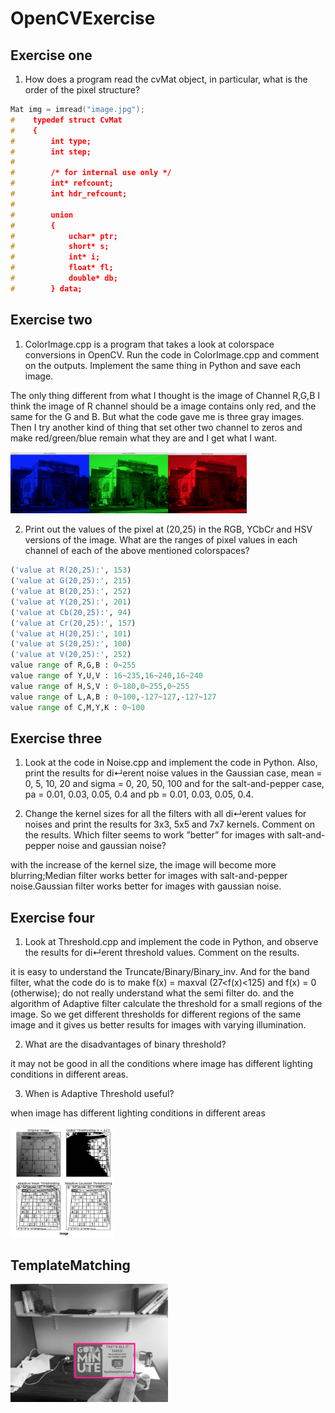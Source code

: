 # OpenCVExercise
## Exercise one
1. How does a program read the cvMat object, in particular, what is the
order of the pixel structure?       <br />
``` c++
Mat img = imread("image.jpg");
#    typedef struct CvMat
#    {
#        int type;    
#        int step;
#    
#        /* for internal use only */
#        int* refcount;
#        int hdr_refcount;
#    
#        union
#        {
#            uchar* ptr;
#            short* s;
#            int* i;
#            float* fl;
#            double* db;
#        } data;
```
## Exercise two
1. ColorImage.cpp is a program that takes a look at colorspace conversions in OpenCV. Run the code in ColorImage.cpp and comment on the outputs. Implement the same thing in Python and save each image.  <br />

The only thing different from what I thought is the image of Channel R,G,B 
I think the image of R channel should be a image contains only red, and the same for the G and B. But what the code gave me is three gray images. Then I try another kind of thing that set other two channel to zeros and make red/green/blue remain what they are and I get what I want. <br />

<img src="https://github.com/developerChenRui/OpenCVExercise/blob/master/blue.png" width="25%" height="25%"><img src="https://github.com/developerChenRui/OpenCVExercise/blob/master/green.png" width="25%" height="25%"><img src="https://github.com/developerChenRui/OpenCVExercise/blob/master/red.png" width="25%" height="25%">


2. Print out the values of the pixel at (20,25) in the RGB, YCbCr and HSV versions of the image. What are the ranges of pixel values in each channel of each of the above mentioned colorspaces? <br />

``` python
('value at R(20,25):', 153)
('value at G(20,25):', 215)
('value at B(20,25):', 252)
('value at Y(20,25):', 201)
('value at Cb(20,25):', 94)
('value at Cr(20,25):', 157)
('value at H(20,25):', 101)
('value at S(20,25):', 100)
('value at V(20,25):', 252)
value range of R,G,B : 0~255
value range of Y,U,V : 16~235,16~240,16~240
value range of H,S,V : 0~180,0~255,0~255
value range of L,A,B : 0~100,-127~127,-127~127
value range of C,M,Y,K : 0~100
```


## Exercise three
1. Look at the code in Noise.cpp and implement the code in Python. Also, print the results for di↵erent noise values in the Gaussian case, mean = 0, 5, 10, 20 and sigma = 0, 20, 50, 100 and for the salt-and-pepper case, pa = 0.01, 0.03, 0.05, 0.4 and pb = 0.01, 0.03, 0.05, 0.4. <br />

2. Change the kernel sizes for all the filters with all di↵erent values for noises and print the results for 3x3, 5x5 and 7x7 kernels. Comment on the results. Which filter seems to work ”better” for images with salt-and-pepper noise and gaussian noise?<br />

with the increase of the kernel size, the image will become more blurring;Median filter works better for images with salt-and-pepper noise.Gaussian filter works better for images with gaussian noise.<br />

## Exercise four
1. Look at Threshold.cpp and implement the code in Python, and observe the results for di↵erent threshold values. Comment on the results. <br />

it is easy to understand the Truncate/Binary/Binary_inv. And for the band filter, what the code do is to make f(x) = maxval (27<f(x)<125) and f(x) = 0 (otherwise); do not really understand what the semi filter do. and the algorithm of Adaptive filter calculate the threshold for a small regions of the image. So we get different thresholds for different regions of the same image and it gives us better results for images with varying illumination.<br />

2. What are the disadvantages of binary threshold?<br />

it may not be good in all the conditions where image has different lighting conditions in different areas.<br />

3. When is Adaptive Threshold useful?<br />

when image has different lighting conditions in different areas

<img src="https://github.com/developerChenRui/OpenCVExercise/blob/master/adaptive.png" width="33%" height="33%">

## TemplateMatching

<img src="https://github.com/developerChenRui/OpenCVExercise/blob/master/match_img.jpg" width="50%" height="50%">



